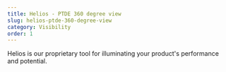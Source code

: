 ```yaml
---
title: Helios - PTDE 360 degree view
slug: helios-ptde-360-degree-view
category: Visibility
order: 1
---
```

Helios is our proprietary tool for illuminating your product's performance and potential.
